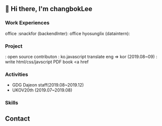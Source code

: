 ## 👋 Hi there, I'm changbokLee



### Work Experiences

 office :snackfor (backendInter):
 office hyosungIix (dataintern):

### Project
: open source contributon : ko.javascript translate eng => kor (2019.08~09)
: write html/css/javscript PDF book <a href

### Activities

- GDG Dajeon staff(2019.08~2019.12)
- UKOV20th (2019.07~2019.08)


### Skills


## Contact


